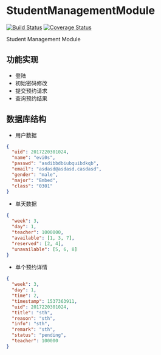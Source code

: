 # StudentManagementModule
[![Build Status](https://travis-ci.org/kqummp/StudentManagementModule.svg?branch=master)](https://travis-ci.org/kqummp/StudentManagementModule)
[![Coverage Status](https://coveralls.io/repos/github/kqummp/StudentManagementModule/badge.svg?branch=master)](https://coveralls.io/github/kqummp/StudentManagementModule?branch=master)

Student Management Module

## 功能实现

* 登陆
* 初始密码修改
* 提交预约请求
* 查询预约结果

## 数据库结构

* 用户数据

```json
{
  "uid": 2017220301024,
  "name": "evi0s",
  "passwd": "asdibbdbiubquibdkqb",
  "email": "asdasd@asdasd.casdasd",
  "gender": "male",
  "major": "Embed",
  "class": "0301"
}
```

* 单天数据

```json
{
  "week": 3,
  "day": 1,
  "teacher": 1000000,
  "available": [1, 3, 7],
  "reserved": [2, 4],
  "unavailable": [5, 6, 8]
}
```

* 单个预约详情

```json
{
  "week": 3,
  "day": 1,
  "time": 2,
  "timestamp": 1537363911,
  "uid": 2017220301024,
  "title": "sth",
  "reason": "sth",
  "info": "sth",
  "remark": "sth",
  "status": "pending",
  "teacher": 100000
}
```
